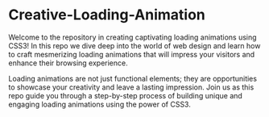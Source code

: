 # Creative-Loading-Animation

Welcome to the repository in creating captivating loading animations using CSS3! In this repo we dive deep into the world of web design and learn how to craft mesmerizing loading animations that will impress your visitors and enhance their browsing experience.

Loading animations are not just functional elements; they are opportunities to showcase your creativity and leave a lasting impression. Join us as this repo guide you through a step-by-step process of building unique and engaging loading animations using the power of CSS3.
